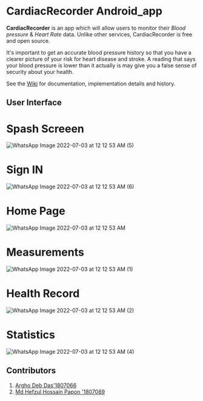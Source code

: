 # CardiacRecorder Android_app
**CardiacRecorder** is an app which will allow users to monitor their _Blood pressure_ & _Heart Rate_ data. Unlike other services, CardiacRecorder is free and open source.

It's important to get an accurate blood pressure history so that you have a clearer picture of your risk for heart disease and stroke. A reading that says your blood pressure is lower than it actually is may give you a false sense of security about your health.

See the [Wiki](https://github.com/RedRiotPapon/CardiacRecorder/wiki) for documentation, implementation details and history.

## User Interface

# Spash Screeen
![WhatsApp Image 2022-07-03 at 12 12 53 AM (5)](https://user-images.githubusercontent.com/80849169/177015048-19fe6894-212e-43c1-a37e-6ebbef17ec30.jpeg)


# Sign IN
![WhatsApp Image 2022-07-03 at 12 12 53 AM (6)](https://user-images.githubusercontent.com/80849169/177015138-75a87e8d-afb5-468a-b787-07004da8da5d.jpeg)


# Home Page
![WhatsApp Image 2022-07-03 at 12 12 53 AM](https://user-images.githubusercontent.com/80849169/177015149-ae57d6c1-28e3-4a8d-8d10-6f5128d90067.jpeg)


# Measurements
![WhatsApp Image 2022-07-03 at 12 12 53 AM (1)](https://user-images.githubusercontent.com/80849169/177015157-024743f2-504c-4307-af2e-60c5a8867c24.jpeg)



# Health Record
![WhatsApp Image 2022-07-03 at 12 12 53 AM (2)](https://user-images.githubusercontent.com/80849169/177015187-2971fd92-d66f-4151-87d1-d2c2595180e8.jpeg)



# Statistics
![WhatsApp Image 2022-07-03 at 12 12 53 AM (4)](https://user-images.githubusercontent.com/80849169/177015167-601a82e9-412c-41f1-912b-24ed80183e1f.jpeg)



## Contributors
1. [Argho Deb Das'1807066](https://github.com/MrArgho)
2. [Md Hefzul Hossain Papon '1807089](https://github.com/RedRiotPapon)
